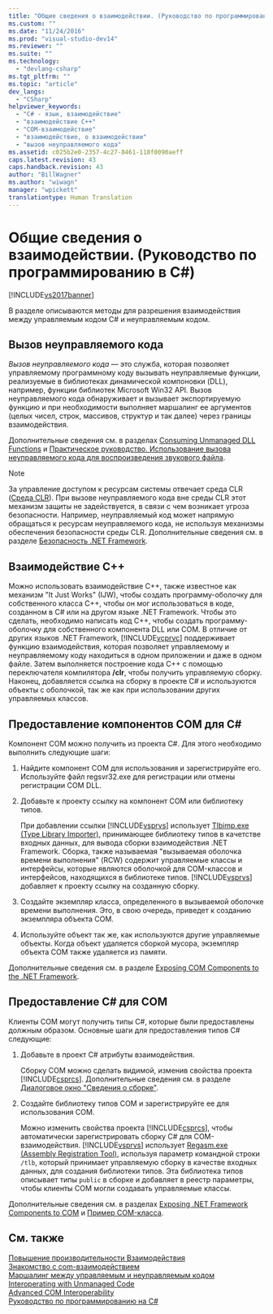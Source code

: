 ```yaml
---
title: "Общие сведения о взаимодействии. (Руководство по программированию в C#) | Microsoft Docs"
ms.custom: ""
ms.date: "11/24/2016"
ms.prod: "visual-studio-dev14"
ms.reviewer: ""
ms.suite: ""
ms.technology: 
  - "devlang-csharp"
ms.tgt_pltfrm: ""
ms.topic: "article"
dev_langs: 
  - "CSharp"
helpviewer_keywords: 
  - "C# - язык, взаимодействие"
  - "взаимодействие C++"
  - "COM-взаимодействие"
  - "взаимодействие, о взаимодействии"
  - "вызов неуправляемого кода"
ms.assetid: c025b2e0-2357-4c27-8461-118f0090aeff
caps.latest.revision: 43
caps.handback.revision: 43
author: "BillWagner"
ms.author: "wiwagn"
manager: "wpickett"
translationtype: Human Translation
---
```

# Общие сведения о взаимодействии. (Руководство по программированию в C#)
[!INCLUDE[vs2017banner](../../../csharp/includes/vs2017banner.md)]

В разделе описываются методы для разрешения взаимодействия между управляемым кодом C\# и неуправляемым кодом.  
  
## Вызов неуправляемого кода  
 *Вызов неуправляемого кода* — это служба, которая позволяет управляемому программному коду вызывать неуправляемые функции, реализуемые в библиотеках динамической компоновки \(DLL\), например, функции библиотек Microsoft Win32 API.  Вызов неуправляемого кода обнаруживает и вызывает экспортируемую функцию и при необходимости выполняет маршалинг ее аргументов \(целых чисел, строк, массивов, структур и так далее\) через границы взаимодействия.  
  
 Дополнительные сведения см. в разделах [Consuming Unmanaged DLL Functions](../Topic/Consuming%20Unmanaged%20DLL%20Functions.md) и [Практическое руководство. Использование вызова неуправляемого кода для воспроизведения звукового файла](../../../csharp/programming-guide/interop/how-to-use-platform-invoke-to-play-a-wave-file.md).  
  
> [!NOTE]
>  За управление доступом к ресурсам системы отвечает среда CLR \([Среда CLR](../Topic/Common%20Language%20Runtime%20\(CLR\).md)\).  При вызове неуправляемого кода вне среды CLR этот механизм защиты не задействуется, в связи с чем возникает угроза безопасности.  Например, неуправляемый код может напрямую обращаться к ресурсам неуправляемого кода, не используя механизмы обеспечения безопасности среды CLR.  Дополнительные сведения см. в разделе [Безопасность .NET Framework](http://go.microsoft.com/fwlink/?LinkId=37122).  
  
## Взаимодействие C\+\+  
 Можно использовать взаимодействие C\+\+, также известное как механизм "It Just Works" \(IJW\), чтобы создать программу\-оболочку для собственного класса C\+\+, чтобы он мог использоваться в коде, созданном в C\# или на другом языке .NET Framework.  Чтобы это сделать, необходимо написать код C\+\+, чтобы создать программу\-оболочку для собственного компонента DLL или COM.  В отличие от других языков .NET Framework, [!INCLUDE[vcprvc](../../../csharp/programming-guide/interop/includes/vcprvc_md.md)] поддерживает функцию взаимодействия, которая позволяет управляемому и неуправляемому коду находиться в одном приложении и даже в одном файле.  Затем выполняется построение кода C\+\+ с помощью переключателя компилятора **\/clr**, чтобы получить управляемую сборку.  Наконец, добавляется ссылка на сборку в проекте С\# и используются объекты с оболочкой, так же как при использовании других управляемых классов.  
  
## Предоставление компонентов COM для C\#  
 Компонент COM можно получить из проекта C\#.  Для этого необходимо выполнить следующие шаги:  
  
1.  Найдите компонент COM для использования и зарегистрируйте его.  Используйте файл regsvr32.exe для регистрации или отмены регистрации COM DLL.  
  
2.  Добавьте к проекту ссылку на компонент COM или библиотеку типов.  
  
     При добавлении ссылки [!INCLUDE[vsprvs](../../../csharp/includes/vsprvs_md.md)] использует [Tlbimp.exe \(Type Library Importer\)](../Topic/Tlbimp.exe%20\(Type%20Library%20Importer\).md), принимающее библиотеку типов в качетстве входных данных, для вывода сборки взаимодействия .NET Framework.  Сборка, также называемая "вызываемая оболочка времени выполнения" \(RCW\) содержит управляемые классы и интерфейсы, которые являются оболочкой для COM\-классов и интерфейсов, находящихся в библиотеке типов.  [!INCLUDE[vsprvs](../../../csharp/includes/vsprvs_md.md)] добавляет к проекту ссылку на созданную сборку.  
  
3.  Создайте экземпляр класса, определенного в вызываемой оболочке времени выполнения.  Это, в свою очередь, приведет к созданию экземпляра объекта COM.  
  
4.  Используйте объект так же, как используются другие управляемые объекты.  Когда объект удаляется сборкой мусора, экземпляр объекта COM также удаляется из памяти.  
  
 Дополнительные сведения см. в разделе [Exposing COM Components to the .NET Framework](../Topic/Exposing%20COM%20Components%20to%20the%20.NET%20Framework.md).  
  
## Предоставление C\# для COM  
 Клиенты COM могут получить типы C\#, которые были предоставлены должным образом.  Основные шаги для предоставления типов C\# следующие:  
  
1.  Добавьте в проект C\# атрибуты взаимодействия.  
  
     Сборку COM можно сделать видимой, изменив свойства проекта [!INCLUDE[csprcs](../../../csharp/includes/csprcs_md.md)].  Дополнительные сведения см. в разделе [Диалоговое окно "Сведения о сборке"](/visual-studio/ide/reference/assembly-information-dialog-box).  
  
2.  Создайте библиотеку типов COM и зарегистрируйте ее для использования COM.  
  
     Можно изменить свойства проекта [!INCLUDE[csprcs](../../../csharp/includes/csprcs_md.md)], чтобы автоматически зарегистрировать сборку C\# для COM\-взаимодействия.  [!INCLUDE[vsprvs](../../../csharp/includes/vsprvs_md.md)] использует [Regasm.exe \(Assembly Registration Tool\)](../Topic/Regasm.exe%20\(Assembly%20Registration%20Tool\).md), используя параметр командной строки `/tlb`, который принимает управляемую сборку в качестве входных данных, для создания библиотеки типов.  Эта библиотека типов описывает типы `public` в сборке и добавляет в реестр параметры, чтобы клиенты COM могли создавать управляемые классы.  
  
 Дополнительные сведения см. в разделах [Exposing .NET Framework Components to COM](../Topic/Exposing%20.NET%20Framework%20Components%20to%20COM.md) и [Пример COM\-класса](../../../csharp/programming-guide/interop/example-com-class.md).  
  
## См. также  
 [Повышение производительности Взаимодействия](http://go.microsoft.com/fwlink/?LinkId=99564)   
 [Знакомство с com\-взаимодействием](http://go.microsoft.com/fwlink/?LinkId=112406)   
 [Маршалинг между управляемым и неуправляемым кодом](http://go.microsoft.com/fwlink/?LinkId=112398)   
 [Interoperating with Unmanaged Code](../Topic/Interoperating%20with%20Unmanaged%20Code.md)   
 [Advanced COM Interoperability](http://msdn.microsoft.com/ru-ru/3ada36e5-2390-4d70-b490-6ad8de92f2fb)   
 [Руководство по программированию на C\#](../../../csharp/programming-guide/index.md)